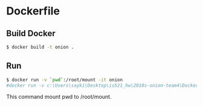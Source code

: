 Dockerfile
=====

## Build Docker
```sh
$ docker build -t onion .
```

## Run
```sh
$ docker run -v `pwd`:/root/mount -it onion
#docker run -v c:\Users\sayki\Desktop\is521_hw\2018s-onion-team4\Docker:/root/mount -e PRIV=/root/mount/saykim0727.pri -e PUB=/root/mount/saykim0727.pub -i -t onion
```
This command mount pwd to /root/mount.
